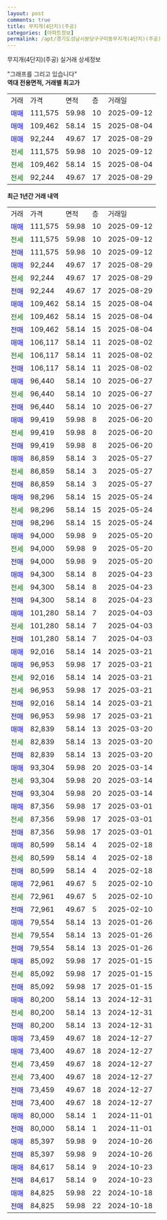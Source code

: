 ```yaml
---
layout: post
comments: true
title: 무지개(4단지)(주공)
categories: [아파트정보]
permalink: /apt/경기도성남시분당구구미동무지개(4단지)(주공)
---
```


무지개(4단지)(주공) 실거래 상세정보

<script type="text/javascript">
  google.charts.load('current', {'packages':['line', 'corechart']});
  google.charts.setOnLoadCallback(drawChart);

  function drawChart() {
    var data = new google.visualization.DataTable();
    data.addColumn('date', '거래일');
    data.addColumn('number', "매매");
    data.addColumn('number', "전세");
    data.addColumn('number', "전매");

    data.addRows([[new Date(Date.parse("2025-09-12")), 111575, null, null], [new Date(Date.parse("2025-09-12")), null, 111575, null], [new Date(Date.parse("2025-09-12")), null, null, 111575], [new Date(Date.parse("2025-08-29")), 92244, null, null], [new Date(Date.parse("2025-08-29")), null, 92244, null], [new Date(Date.parse("2025-08-29")), null, null, 92244], [new Date(Date.parse("2025-08-04")), 109462, null, null], [new Date(Date.parse("2025-08-04")), null, 109462, null], [new Date(Date.parse("2025-08-04")), null, null, 109462], [new Date(Date.parse("2025-08-02")), 106117, null, null], [new Date(Date.parse("2025-08-02")), null, 106117, null], [new Date(Date.parse("2025-08-02")), null, null, 106117], [new Date(Date.parse("2025-06-27")), 96440, null, null], [new Date(Date.parse("2025-06-27")), null, 96440, null], [new Date(Date.parse("2025-06-27")), null, null, 96440], [new Date(Date.parse("2025-06-20")), 99419, null, null], [new Date(Date.parse("2025-06-20")), null, 99419, null], [new Date(Date.parse("2025-06-20")), null, null, 99419], [new Date(Date.parse("2025-05-27")), 86859, null, null], [new Date(Date.parse("2025-05-27")), null, 86859, null], [new Date(Date.parse("2025-05-27")), null, null, 86859], [new Date(Date.parse("2025-05-24")), 98296, null, null], [new Date(Date.parse("2025-05-24")), null, 98296, null], [new Date(Date.parse("2025-05-24")), null, null, 98296], [new Date(Date.parse("2025-05-20")), 94000, null, null], [new Date(Date.parse("2025-05-20")), null, 94000, null], [new Date(Date.parse("2025-05-20")), null, null, 94000], [new Date(Date.parse("2025-04-23")), 94300, null, null], [new Date(Date.parse("2025-04-23")), null, 94300, null], [new Date(Date.parse("2025-04-23")), null, null, 94300], [new Date(Date.parse("2025-04-03")), 101280, null, null], [new Date(Date.parse("2025-04-03")), null, 101280, null], [new Date(Date.parse("2025-04-03")), null, null, 101280], [new Date(Date.parse("2025-03-21")), 92016, null, null], [new Date(Date.parse("2025-03-21")), 96953, null, null], [new Date(Date.parse("2025-03-21")), null, 92016, null], [new Date(Date.parse("2025-03-21")), null, 96953, null], [new Date(Date.parse("2025-03-21")), null, null, 92016], [new Date(Date.parse("2025-03-21")), null, null, 96953], [new Date(Date.parse("2025-03-20")), 82839, null, null], [new Date(Date.parse("2025-03-20")), null, 82839, null], [new Date(Date.parse("2025-03-20")), null, null, 82839], [new Date(Date.parse("2025-03-14")), 93304, null, null], [new Date(Date.parse("2025-03-14")), null, 93304, null], [new Date(Date.parse("2025-03-14")), null, null, 93304], [new Date(Date.parse("2025-03-01")), 87356, null, null], [new Date(Date.parse("2025-03-01")), null, 87356, null], [new Date(Date.parse("2025-03-01")), null, null, 87356], [new Date(Date.parse("2025-02-18")), 80599, null, null], [new Date(Date.parse("2025-02-18")), null, 80599, null], [new Date(Date.parse("2025-02-18")), null, null, 80599], [new Date(Date.parse("2025-02-10")), 72961, null, null], [new Date(Date.parse("2025-02-10")), null, 72961, null], [new Date(Date.parse("2025-02-10")), null, null, 72961], [new Date(Date.parse("2025-01-26")), 79554, null, null], [new Date(Date.parse("2025-01-26")), null, 79554, null], [new Date(Date.parse("2025-01-26")), null, null, 79554], [new Date(Date.parse("2025-01-15")), 85092, null, null], [new Date(Date.parse("2025-01-15")), null, 85092, null], [new Date(Date.parse("2025-01-15")), null, null, 85092], [new Date(Date.parse("2024-12-31")), 80200, null, null], [new Date(Date.parse("2024-12-31")), null, 80200, null], [new Date(Date.parse("2024-12-31")), null, null, 80200], [new Date(Date.parse("2024-12-27")), 73459, null, null], [new Date(Date.parse("2024-12-27")), 73400, null, null], [new Date(Date.parse("2024-12-27")), null, 73459, null], [new Date(Date.parse("2024-12-27")), null, 73400, null], [new Date(Date.parse("2024-12-27")), null, null, 73459], [new Date(Date.parse("2024-12-27")), null, null, 73400], [new Date(Date.parse("2024-11-01")), 80000, null, null], [new Date(Date.parse("2024-11-01")), null, null, 80000], [new Date(Date.parse("2024-10-26")), 85397, null, null], [new Date(Date.parse("2024-10-26")), null, null, 85397], [new Date(Date.parse("2024-10-23")), 84617, null, null], [new Date(Date.parse("2024-10-23")), null, null, 84617], [new Date(Date.parse("2024-10-18")), 84825, null, null], [new Date(Date.parse("2024-10-18")), null, null, 84825]]);

    var options = {
      hAxis: {
        format: 'yyyy/MM/dd'
      },    
      lineWidth: 0,
      pointsVisible: true,    
      title: '최근 1년간 유형별 실거래가 분포',
      legend: { position: 'bottom' }
    };

    var formatter = new google.visualization.NumberFormat({pattern:'###,###'} );
    formatter.format(data, 1);
    formatter.format(data, 2);
    
    setTimeout(function() {
        var chart = new google.visualization.LineChart(document.getElementById('columnchart_material'));
        chart.draw(data, (options));
        document.getElementById('loading').style.display = 'none';
    }, 200);
  }
</script>


<div id="loading" style="z-index:20; display: block; margin-left: 0px">"그래프를 그리고 있습니다"</div>
<div id="columnchart_material" style="width: 95%; margin-left: 0px; display: block"></div>
<!-- contents start -->
<b>역대 전용면적, 거래별 최고가</b>
<table class="sortable">
    <tr>
      <td>거래</td>
      <td>가격</td>
      <td>면적</td>
      <td>층</td>
      <td>거래일</td>
    </tr>
        <tr>
          <td><a style="color: blue">매매</a></td>
          <td>111,575</td>
          <td>59.98</td>
          <td>10</td>
          <td>2025-09-12</td>
        </tr>            <tr>
          <td><a style="color: blue">매매</a></td>
          <td>109,462</td>
          <td>58.14</td>
          <td>15</td>
          <td>2025-08-04</td>
        </tr>            <tr>
          <td><a style="color: blue">매매</a></td>
          <td>92,244</td>
          <td>49.67</td>
          <td>17</td>
          <td>2025-08-29</td>
        </tr>        
        <tr>
              <td><a style="color: darkgreen">전세</a></td>
              <td>111,575</td>
              <td>59.98</td>
              <td>10</td>
              <td>2025-09-12</td>
            </tr>            <tr>
              <td><a style="color: darkgreen">전세</a></td>
              <td>109,462</td>
              <td>58.14</td>
              <td>15</td>
              <td>2025-08-04</td>
            </tr>            <tr>
              <td><a style="color: darkgreen">전세</a></td>
              <td>92,244</td>
              <td>49.67</td>
              <td>17</td>
              <td>2025-08-29</td>
            </tr>        
    
</table>

<b>최근 1년간 거래 내역</b>

<table class="sortable">
    <tr>
      <td>거래</td>
      <td>가격</td>
      <td>면적</td>
      <td>층</td>
      <td>거래일</td>
    </tr>
    <tr>
      <td><a style="color: blue">매매</a></td>
      <td>111,575</td>
      <td>59.98</td>
      <td>10</td>
      <td>2025-09-12</td>
    </tr>          <tr>
      <td><a style="color: darkgreen">전세</a></td>
      <td>111,575</td>
      <td>59.98</td>
      <td>10</td>
      <td>2025-09-12</td>
    </tr>          <tr>
      <td><a style="color: darkblue">전매</a></td>
      <td>111,575</td>
      <td>59.98</td>
      <td>10</td>
      <td>2025-09-12</td>
    </tr>          <tr>
      <td><a style="color: blue">매매</a></td>
      <td>92,244</td>
      <td>49.67</td>
      <td>17</td>
      <td>2025-08-29</td>
    </tr>          <tr>
      <td><a style="color: darkgreen">전세</a></td>
      <td>92,244</td>
      <td>49.67</td>
      <td>17</td>
      <td>2025-08-29</td>
    </tr>          <tr>
      <td><a style="color: darkblue">전매</a></td>
      <td>92,244</td>
      <td>49.67</td>
      <td>17</td>
      <td>2025-08-29</td>
    </tr>          <tr>
      <td><a style="color: blue">매매</a></td>
      <td>109,462</td>
      <td>58.14</td>
      <td>15</td>
      <td>2025-08-04</td>
    </tr>          <tr>
      <td><a style="color: darkgreen">전세</a></td>
      <td>109,462</td>
      <td>58.14</td>
      <td>15</td>
      <td>2025-08-04</td>
    </tr>          <tr>
      <td><a style="color: darkblue">전매</a></td>
      <td>109,462</td>
      <td>58.14</td>
      <td>15</td>
      <td>2025-08-04</td>
    </tr>          <tr>
      <td><a style="color: blue">매매</a></td>
      <td>106,117</td>
      <td>58.14</td>
      <td>11</td>
      <td>2025-08-02</td>
    </tr>          <tr>
      <td><a style="color: darkgreen">전세</a></td>
      <td>106,117</td>
      <td>58.14</td>
      <td>11</td>
      <td>2025-08-02</td>
    </tr>          <tr>
      <td><a style="color: darkblue">전매</a></td>
      <td>106,117</td>
      <td>58.14</td>
      <td>11</td>
      <td>2025-08-02</td>
    </tr>          <tr>
      <td><a style="color: blue">매매</a></td>
      <td>96,440</td>
      <td>58.14</td>
      <td>10</td>
      <td>2025-06-27</td>
    </tr>          <tr>
      <td><a style="color: darkgreen">전세</a></td>
      <td>96,440</td>
      <td>58.14</td>
      <td>10</td>
      <td>2025-06-27</td>
    </tr>          <tr>
      <td><a style="color: darkblue">전매</a></td>
      <td>96,440</td>
      <td>58.14</td>
      <td>10</td>
      <td>2025-06-27</td>
    </tr>          <tr>
      <td><a style="color: blue">매매</a></td>
      <td>99,419</td>
      <td>59.98</td>
      <td>8</td>
      <td>2025-06-20</td>
    </tr>          <tr>
      <td><a style="color: darkgreen">전세</a></td>
      <td>99,419</td>
      <td>59.98</td>
      <td>8</td>
      <td>2025-06-20</td>
    </tr>          <tr>
      <td><a style="color: darkblue">전매</a></td>
      <td>99,419</td>
      <td>59.98</td>
      <td>8</td>
      <td>2025-06-20</td>
    </tr>          <tr>
      <td><a style="color: blue">매매</a></td>
      <td>86,859</td>
      <td>58.14</td>
      <td>3</td>
      <td>2025-05-27</td>
    </tr>          <tr>
      <td><a style="color: darkgreen">전세</a></td>
      <td>86,859</td>
      <td>58.14</td>
      <td>3</td>
      <td>2025-05-27</td>
    </tr>          <tr>
      <td><a style="color: darkblue">전매</a></td>
      <td>86,859</td>
      <td>58.14</td>
      <td>3</td>
      <td>2025-05-27</td>
    </tr>          <tr>
      <td><a style="color: blue">매매</a></td>
      <td>98,296</td>
      <td>58.14</td>
      <td>15</td>
      <td>2025-05-24</td>
    </tr>          <tr>
      <td><a style="color: darkgreen">전세</a></td>
      <td>98,296</td>
      <td>58.14</td>
      <td>15</td>
      <td>2025-05-24</td>
    </tr>          <tr>
      <td><a style="color: darkblue">전매</a></td>
      <td>98,296</td>
      <td>58.14</td>
      <td>15</td>
      <td>2025-05-24</td>
    </tr>          <tr>
      <td><a style="color: blue">매매</a></td>
      <td>94,000</td>
      <td>59.98</td>
      <td>9</td>
      <td>2025-05-20</td>
    </tr>          <tr>
      <td><a style="color: darkgreen">전세</a></td>
      <td>94,000</td>
      <td>59.98</td>
      <td>9</td>
      <td>2025-05-20</td>
    </tr>          <tr>
      <td><a style="color: darkblue">전매</a></td>
      <td>94,000</td>
      <td>59.98</td>
      <td>9</td>
      <td>2025-05-20</td>
    </tr>          <tr>
      <td><a style="color: blue">매매</a></td>
      <td>94,300</td>
      <td>58.14</td>
      <td>8</td>
      <td>2025-04-23</td>
    </tr>          <tr>
      <td><a style="color: darkgreen">전세</a></td>
      <td>94,300</td>
      <td>58.14</td>
      <td>8</td>
      <td>2025-04-23</td>
    </tr>          <tr>
      <td><a style="color: darkblue">전매</a></td>
      <td>94,300</td>
      <td>58.14</td>
      <td>8</td>
      <td>2025-04-23</td>
    </tr>          <tr>
      <td><a style="color: blue">매매</a></td>
      <td>101,280</td>
      <td>58.14</td>
      <td>7</td>
      <td>2025-04-03</td>
    </tr>          <tr>
      <td><a style="color: darkgreen">전세</a></td>
      <td>101,280</td>
      <td>58.14</td>
      <td>7</td>
      <td>2025-04-03</td>
    </tr>          <tr>
      <td><a style="color: darkblue">전매</a></td>
      <td>101,280</td>
      <td>58.14</td>
      <td>7</td>
      <td>2025-04-03</td>
    </tr>          <tr>
      <td><a style="color: blue">매매</a></td>
      <td>92,016</td>
      <td>58.14</td>
      <td>14</td>
      <td>2025-03-21</td>
    </tr>          <tr>
      <td><a style="color: blue">매매</a></td>
      <td>96,953</td>
      <td>59.98</td>
      <td>17</td>
      <td>2025-03-21</td>
    </tr>          <tr>
      <td><a style="color: darkgreen">전세</a></td>
      <td>92,016</td>
      <td>58.14</td>
      <td>14</td>
      <td>2025-03-21</td>
    </tr>          <tr>
      <td><a style="color: darkgreen">전세</a></td>
      <td>96,953</td>
      <td>59.98</td>
      <td>17</td>
      <td>2025-03-21</td>
    </tr>          <tr>
      <td><a style="color: darkblue">전매</a></td>
      <td>92,016</td>
      <td>58.14</td>
      <td>14</td>
      <td>2025-03-21</td>
    </tr>          <tr>
      <td><a style="color: darkblue">전매</a></td>
      <td>96,953</td>
      <td>59.98</td>
      <td>17</td>
      <td>2025-03-21</td>
    </tr>          <tr>
      <td><a style="color: blue">매매</a></td>
      <td>82,839</td>
      <td>58.14</td>
      <td>13</td>
      <td>2025-03-20</td>
    </tr>          <tr>
      <td><a style="color: darkgreen">전세</a></td>
      <td>82,839</td>
      <td>58.14</td>
      <td>13</td>
      <td>2025-03-20</td>
    </tr>          <tr>
      <td><a style="color: darkblue">전매</a></td>
      <td>82,839</td>
      <td>58.14</td>
      <td>13</td>
      <td>2025-03-20</td>
    </tr>          <tr>
      <td><a style="color: blue">매매</a></td>
      <td>93,304</td>
      <td>59.98</td>
      <td>20</td>
      <td>2025-03-14</td>
    </tr>          <tr>
      <td><a style="color: darkgreen">전세</a></td>
      <td>93,304</td>
      <td>59.98</td>
      <td>20</td>
      <td>2025-03-14</td>
    </tr>          <tr>
      <td><a style="color: darkblue">전매</a></td>
      <td>93,304</td>
      <td>59.98</td>
      <td>20</td>
      <td>2025-03-14</td>
    </tr>          <tr>
      <td><a style="color: blue">매매</a></td>
      <td>87,356</td>
      <td>59.98</td>
      <td>17</td>
      <td>2025-03-01</td>
    </tr>          <tr>
      <td><a style="color: darkgreen">전세</a></td>
      <td>87,356</td>
      <td>59.98</td>
      <td>17</td>
      <td>2025-03-01</td>
    </tr>          <tr>
      <td><a style="color: darkblue">전매</a></td>
      <td>87,356</td>
      <td>59.98</td>
      <td>17</td>
      <td>2025-03-01</td>
    </tr>          <tr>
      <td><a style="color: blue">매매</a></td>
      <td>80,599</td>
      <td>58.14</td>
      <td>4</td>
      <td>2025-02-18</td>
    </tr>          <tr>
      <td><a style="color: darkgreen">전세</a></td>
      <td>80,599</td>
      <td>58.14</td>
      <td>4</td>
      <td>2025-02-18</td>
    </tr>          <tr>
      <td><a style="color: darkblue">전매</a></td>
      <td>80,599</td>
      <td>58.14</td>
      <td>4</td>
      <td>2025-02-18</td>
    </tr>          <tr>
      <td><a style="color: blue">매매</a></td>
      <td>72,961</td>
      <td>49.67</td>
      <td>5</td>
      <td>2025-02-10</td>
    </tr>          <tr>
      <td><a style="color: darkgreen">전세</a></td>
      <td>72,961</td>
      <td>49.67</td>
      <td>5</td>
      <td>2025-02-10</td>
    </tr>          <tr>
      <td><a style="color: darkblue">전매</a></td>
      <td>72,961</td>
      <td>49.67</td>
      <td>5</td>
      <td>2025-02-10</td>
    </tr>          <tr>
      <td><a style="color: blue">매매</a></td>
      <td>79,554</td>
      <td>58.14</td>
      <td>13</td>
      <td>2025-01-26</td>
    </tr>          <tr>
      <td><a style="color: darkgreen">전세</a></td>
      <td>79,554</td>
      <td>58.14</td>
      <td>13</td>
      <td>2025-01-26</td>
    </tr>          <tr>
      <td><a style="color: darkblue">전매</a></td>
      <td>79,554</td>
      <td>58.14</td>
      <td>13</td>
      <td>2025-01-26</td>
    </tr>          <tr>
      <td><a style="color: blue">매매</a></td>
      <td>85,092</td>
      <td>59.98</td>
      <td>17</td>
      <td>2025-01-15</td>
    </tr>          <tr>
      <td><a style="color: darkgreen">전세</a></td>
      <td>85,092</td>
      <td>59.98</td>
      <td>17</td>
      <td>2025-01-15</td>
    </tr>          <tr>
      <td><a style="color: darkblue">전매</a></td>
      <td>85,092</td>
      <td>59.98</td>
      <td>17</td>
      <td>2025-01-15</td>
    </tr>          <tr>
      <td><a style="color: blue">매매</a></td>
      <td>80,200</td>
      <td>58.14</td>
      <td>13</td>
      <td>2024-12-31</td>
    </tr>          <tr>
      <td><a style="color: darkgreen">전세</a></td>
      <td>80,200</td>
      <td>58.14</td>
      <td>13</td>
      <td>2024-12-31</td>
    </tr>          <tr>
      <td><a style="color: darkblue">전매</a></td>
      <td>80,200</td>
      <td>58.14</td>
      <td>13</td>
      <td>2024-12-31</td>
    </tr>          <tr>
      <td><a style="color: blue">매매</a></td>
      <td>73,459</td>
      <td>49.67</td>
      <td>18</td>
      <td>2024-12-27</td>
    </tr>          <tr>
      <td><a style="color: blue">매매</a></td>
      <td>73,400</td>
      <td>49.67</td>
      <td>18</td>
      <td>2024-12-27</td>
    </tr>          <tr>
      <td><a style="color: darkgreen">전세</a></td>
      <td>73,459</td>
      <td>49.67</td>
      <td>18</td>
      <td>2024-12-27</td>
    </tr>          <tr>
      <td><a style="color: darkgreen">전세</a></td>
      <td>73,400</td>
      <td>49.67</td>
      <td>18</td>
      <td>2024-12-27</td>
    </tr>          <tr>
      <td><a style="color: darkblue">전매</a></td>
      <td>73,459</td>
      <td>49.67</td>
      <td>18</td>
      <td>2024-12-27</td>
    </tr>          <tr>
      <td><a style="color: darkblue">전매</a></td>
      <td>73,400</td>
      <td>49.67</td>
      <td>18</td>
      <td>2024-12-27</td>
    </tr>          <tr>
      <td><a style="color: blue">매매</a></td>
      <td>80,000</td>
      <td>58.14</td>
      <td>1</td>
      <td>2024-11-01</td>
    </tr>          <tr>
      <td><a style="color: darkblue">전매</a></td>
      <td>80,000</td>
      <td>58.14</td>
      <td>1</td>
      <td>2024-11-01</td>
    </tr>          <tr>
      <td><a style="color: blue">매매</a></td>
      <td>85,397</td>
      <td>59.98</td>
      <td>9</td>
      <td>2024-10-26</td>
    </tr>          <tr>
      <td><a style="color: darkblue">전매</a></td>
      <td>85,397</td>
      <td>59.98</td>
      <td>9</td>
      <td>2024-10-26</td>
    </tr>          <tr>
      <td><a style="color: blue">매매</a></td>
      <td>84,617</td>
      <td>58.14</td>
      <td>9</td>
      <td>2024-10-23</td>
    </tr>          <tr>
      <td><a style="color: darkblue">전매</a></td>
      <td>84,617</td>
      <td>58.14</td>
      <td>9</td>
      <td>2024-10-23</td>
    </tr>          <tr>
      <td><a style="color: blue">매매</a></td>
      <td>84,825</td>
      <td>59.98</td>
      <td>22</td>
      <td>2024-10-18</td>
    </tr>          <tr>
      <td><a style="color: darkblue">전매</a></td>
      <td>84,825</td>
      <td>59.98</td>
      <td>22</td>
      <td>2024-10-18</td>
    </tr>      </table>
<!-- contents end -->    

